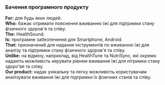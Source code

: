 ### Бачення програмного продукту
 
**For:** для будь яких людей.  
**Who:** бажає отримати пояснення вживанню їжі для підтримки стану фізичного здоров'я та співу.  
**The:** HealthSound.  
**Is:** програмне забезпечення для Smartphone, Android.  
**That:** призначений для надання інструментів по вживанню їжі для аналізу та підтримки стану фізичного здоров'я та співу.  
**Unlike:** на відміну, наприклад, від HealthTune та NutriSync, які окремо надають можливість керувати рівнем вживання їжі для пітримки стану здоро'вя та співу.  
**Our product:** надає унікальну та легку можливість користувачам аналізувати вживання їжі для підтримки їх фізичних станів та співу.
